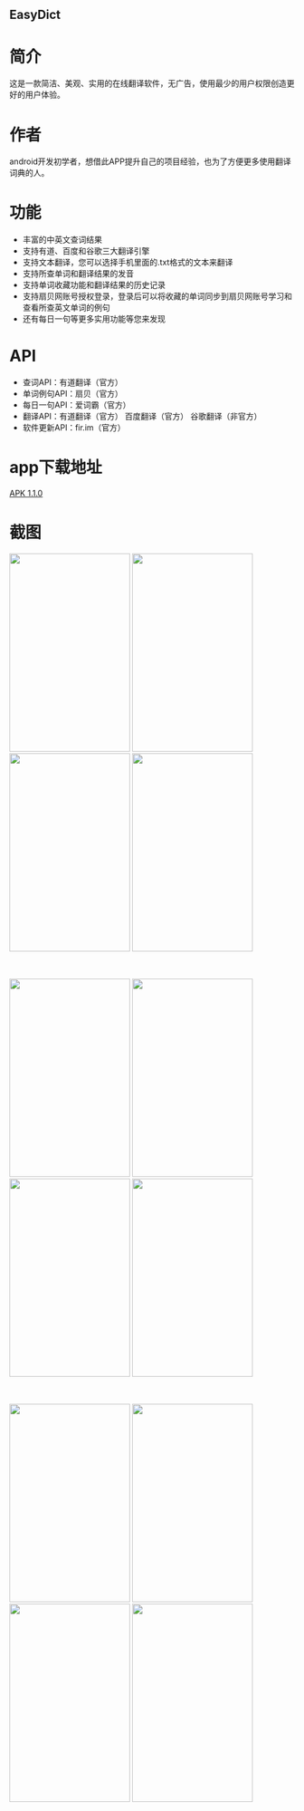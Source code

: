 ## EasyDict

# 简介

这是一款简洁、美观、实用的在线翻译软件，无广告，使用最少的用户权限创造更好的用户体验。

# 作者

android开发初学者，想借此APP提升自己的项目经验，也为了方便更多使用翻译词典的人。

# 功能

- 丰富的中英文查词结果
- 支持有道、百度和谷歌三大翻译引擎
- 支持文本翻译，您可以选择手机里面的.txt格式的文本来翻译
- 支持所查单词和翻译结果的发音
- 支持单词收藏功能和翻译结果的历史记录
- 支持扇贝网账号授权登录，登录后可以将收藏的单词同步到扇贝网账号学习和查看所查英文单词的例句
- 还有每日一句等更多实用功能等您来发现

# API

- 查词API：有道翻译（官方）
- 单词例句API：扇贝（官方）
- 每日一句API：爱词霸（官方）
- 翻译API：有道翻译（官方） 百度翻译（官方） 谷歌翻译（非官方）
- 软件更新API：fir.im（官方）

# app下载地址

<a href="http://fir.im/easydict">APK 1.1.0</a>

# 截图

<p>
  <img src="https://github.com/Veeson/easydict/blob/master/screenshot/Screenshot_2016-07-14-10-49-35_com.veeson.easydic.png" width="213" height="350"/>
  <img src="https://github.com/Veeson/easydict/blob/master/screenshot/Screenshot_2016-07-14-10-45-52_com.veeson.easydic.png" width="213" height="350"/>
  <img src="https://github.com/Veeson/easydict/blob/master/screenshot/Screenshot_2016-07-14-11-09-52_com.veeson.easydic.png" width="213" height="350"/>
  <img src="https://github.com/Veeson/easydict/blob/master/screenshot/Screenshot_2016-07-14-10-46-01_com.veeson.easydic.png" width="213" height="350"/>
</p>

<br />

<p>
  <img src="https://github.com/Veeson/easydict/blob/master/screenshot/Screenshot_2016-07-14-10-46-41_com.veeson.easydic.png" width="213" height="350"/>
  <img src="https://github.com/Veeson/easydict/blob/master/screenshot/Screenshot_2016-07-14-10-45-58_com.veeson.easydic.png" width="213" height="350"/>
  <img src="https://github.com/Veeson/easydict/blob/master/screenshot/Screenshot_2016-07-14-11-06-25_com.veeson.easydic.png" width="213" height="350"/>
  <img src="https://github.com/Veeson/easydict/blob/master/screenshot/Screenshot_2016-07-14-10-46-52_com.veeson.easydic.png" width="213" height="350"/>
</p>

<br />

<p>
  <img src="https://github.com/Veeson/easydict/blob/master/screenshot/Screenshot_2016-07-14-10-48-53_com.veeson.easydic.png" width="213" height="350"/>
  <img src="https://github.com/Veeson/easydict/blob/master/screenshot/Screenshot_2016-07-14-10-49-00_com.veeson.easydic.png" width="213" height="350"/>
  <img src="https://github.com/Veeson/easydict/blob/master/screenshot/Screenshot_2016-07-14-11-05-47_com.veeson.easydic.png" width="213" height="350"/>
  <img src="https://github.com/Veeson/easydict/blob/master/screenshot/Screenshot_2016-07-14-11-09-03_com.veeson.easydic.png" width="213" height="350"/>
</p>
